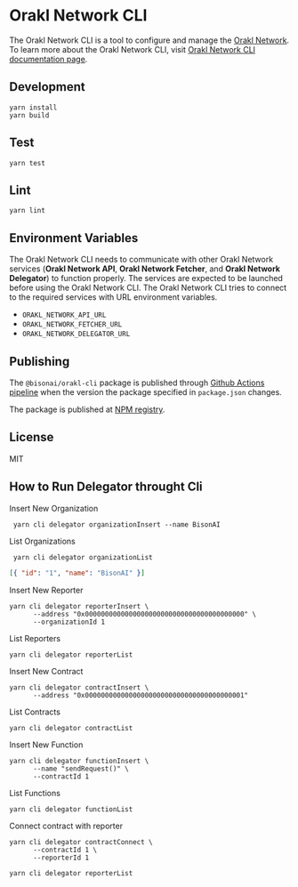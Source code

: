 # Orakl Network CLI

The Orakl Network CLI is a tool to configure and manage the [Orakl Network](https://orakl.network).
To learn more about the Orakl Network CLI, visit [Orakl Network CLI documentation page](https://orakl-network.gitbook.io/docs/orakl-network-cli/introduction).

## Development

```shell
yarn install
yarn build
```

## Test

```shell
yarn test
```

## Lint

```shell
yarn lint
```

## Environment Variables

The Orakl Network CLI needs to communicate with other Orakl Network services (**Orakl Network API**, **Orakl Network Fetcher**, and **Orakl Network Delegator**) to function properly.
The services are expected to be launched before using the Orakl Network CLI.
The Orakl Network CLI tries to connect to the required services with URL environment variables.

- `ORAKL_NETWORK_API_URL`
- `ORAKL_NETWORK_FETCHER_URL`
- `ORAKL_NETWORK_DELEGATOR_URL`

## Publishing

The `@bisonai/orakl-cli` package is published through [Github Actions pipeline](https://github.com/Bisonai/orakl/blob/master/.github/workflows/cli.build+publish.yaml) when the version the package specified in `package.json` changes.

The package is published at [NPM registry](https://www.npmjs.com/package/@bisonai/orakl-cli).

## License

MIT

## How to Run Delegator throught Cli

Insert New Organization

```shell
 yarn cli delegator organizationInsert --name BisonAI
```

List Organizations

```shell
 yarn cli delegator organizationList
```

```json
[{ "id": "1", "name": "BisonAI" }]
```

Insert New Reporter

```shell
yarn cli delegator reporterInsert \
      --address "0x0000000000000000000000000000000000000000" \
      --organizationId 1
```

List Reporters

```shell
yarn cli delegator reporterList
```

Insert New Contract

```shell
yarn cli delegator contractInsert \
      --address "0x0000000000000000000000000000000000000001"
```

List Contracts

```shell
yarn cli delegator contractList
```

Insert New Function

```shell
yarn cli delegator functionInsert \
      --name "sendRequest()" \
      --contractId 1
```

List Functions

```shell
yarn cli delegator functionList
```

Connect contract with reporter

```shell
yarn cli delegator contractConnect \
      --contractId 1 \
      --reporterId 1
```

```shell
yarn cli delegator reporterList
```
